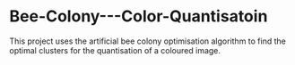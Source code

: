 # Bee-Colony---Color-Quantisatoin
This project uses the artificial bee colony optimisation algorithm to find the optimal clusters for the quantisation of a coloured image.
